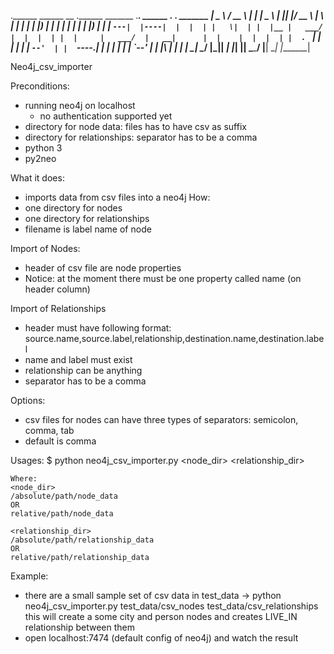 .______     ______    __      .______    _______ .___________. ______   .__   __.  _______
|   _  \   /  __  \  |  |     |   _  \  |   ____||           |/  __  \  |  \ |  | |   ____|
|  |_)  | |  |  |  | |  |     |  |_)  | |  |__   `---|  |----|  |  |  | |   \|  | |  |__
|   ___/  |  |  |  | |  |     |   ___/  |   __|      |  |    |  |  |  | |  . `  | |   __|
|  |      |  `--'  | |  `----.|  |      |  |____     |  |    |  `--'  | |  |\   | |  |____
| _|       \______/  |_______|| _|      |_______|    |__|     \______/  |__| \__| |_______|
                                                                                                                                                                                            

Neo4j_csv_importer

Preconditions:
- running neo4j on localhost
	- no authentication supported yet
- directory for node data: files has to have csv as suffix
- directory for relationships: separator has to be a comma
- python 3
- py2neo

What it does:
- imports data from csv files into a neo4j
How:
- one directory for nodes
- one directory for relationships
- filename is label name of node

Import of Nodes:
- header of csv file are node properties
- Notice: at the moment there must be one property called name (on header column)

Import of Relationships
- header must have following format: source.name,source.label,relationship,destination.name,destination.label
- name and label must exist
- relationship can be anything
- separator has to be a comma


Options:
- csv files for nodes can have three types of separators: semicolon, comma, tab
- default is comma

Usages:
$ python neo4j_csv_importer.py <node_dir> <relationship_dir>

    Where:
    <node_dir>
    /absolute/path/node_data
    OR
    relative/path/node_data

    <relationship_dir>
    /absolute/path/relationship_data
    OR
    relative/path/relationship_data

Example:
- there are a small sample set of csv data in test_data
-> python neo4j_csv_importer.py test_data/csv_nodes test_data/csv_relationships
this will create a some city and person nodes and creates LIVE_IN relationship between them
- open localhost:7474 (default config of neo4j) and watch the result




